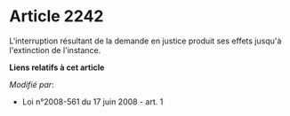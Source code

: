 # Article 2242

L'interruption résultant de la demande en justice produit ses effets jusqu'à l'extinction de l'instance.

**Liens relatifs à cet article**

_Modifié par_:

  - Loi n°2008-561 du 17 juin 2008 - art. 1
